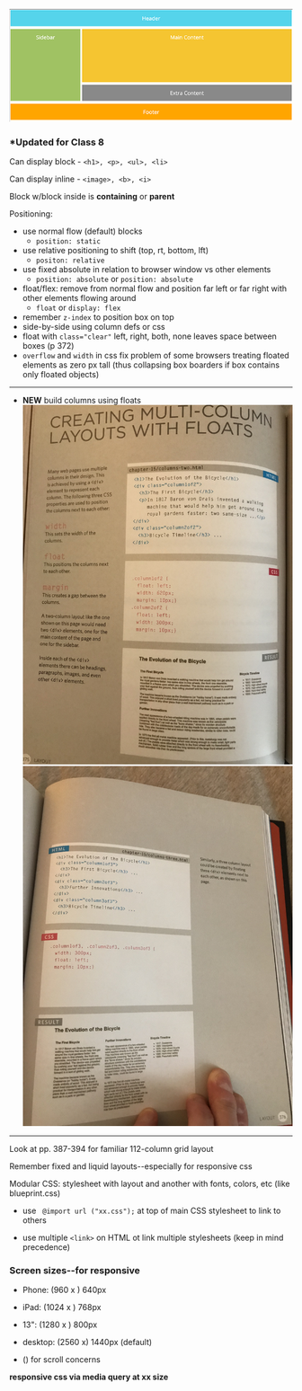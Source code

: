 ![Layout](images/layout.png)

### *Updated for Class 8

Can display block
    - `<h1>, <p>, <ul>, <li>`

Can display inline
    - `<image>, <b>, <i>`

Block w/block inside is **containing** or **parent**

Positioning:
+ use normal flow (default) blocks
    - `position: static`
+ use relative positioning to shift (top, rt, bottom, lft)
    - `positon: relative`
+ use fixed absolute in relation to browser window vs other elements
    - `position: absolute` or `position: absolute`
+ float/flex: remove from normal flow and position far left or far right with other elements flowing around
    - `float` or  `display: flex`
+ remember `z-index` to position box on top
+ side-by-side using column defs or css
+ float with `class="clear"` left, right, both, none leaves space between boxes (p 372)
+ `overflow` and `width` in css fix problem of some browsers treating floated elements as zero px tall (thus collapsing box boarders if box contains only floated objects)

____________________
+ **NEW** build columns using floats
![floated columns](/images/column-floats1.jpg)
![floated columns](/images/column-floats2.jpg)
____________________

Look at pp. 387-394 for familiar 112-column grid layout

Remember fixed and liquid layouts--especially for responsive css


Modular CSS: stylesheet with layout and another with fonts, colors, etc (like blueprint.css)
+ use ` @import url ("xx.css");` at top of main CSS stylesheet to link to others

+ use multiple `<link>` on HTML ot link multiple stylesheets (keep in mind precedence)

### Screen sizes--for responsive
+ Phone: (960 x ) 640px
+ iPad: (1024 x ) 768px
+ 13":  (1280 x ) 800px
+ desktop: (2560 x) 1440px (default)

+ () for scroll concerns

**responsive css via media query at xx size**
